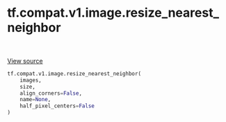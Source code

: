 <div itemscope itemtype="http://developers.google.com/ReferenceObject">
<meta itemprop="name" content="tf.compat.v1.image.resize_nearest_neighbor" />
<meta itemprop="path" content="Stable" />
</div>

# tf.compat.v1.image.resize_nearest_neighbor

<!-- Insert buttons -->

<table class="tfo-notebook-buttons tfo-api" align="left">
</table>

<a target="_blank" href="/code/stable/tensorflow/python/ops/image_ops_impl.py">View source</a>



<!-- Start diff -->


``` python
tf.compat.v1.image.resize_nearest_neighbor(
    images,
    size,
    align_corners=False,
    name=None,
    half_pixel_centers=False
)
```



<!-- Placeholder for "Used in" -->
